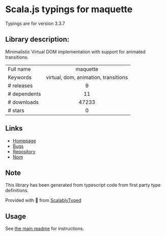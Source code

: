 
# Scala.js typings for maquette

Typings are for version 3.3.7

## Library description:
Minimalistic Virtual DOM implementation with support for animated transitions.

|                    |                 |
| ------------------ | :-------------: |
| Full name          | maquette |
| Keywords           | virtual, dom, animation, transitions |
| # releases         | 9 |
| # dependents       | 11 |
| # downloads        | 47233 |
| # stars            | 0 |

## Links
- [Homepage](https://maquettejs.org/)
- [Bugs](https://github.com/AFASSoftware/maquette/issues)
- [Repository](https://github.com/AFASSoftware/maquette)
- [Npm](https://www.npmjs.com/package/maquette)
    


## Note
This library has been generated from typescript code from first party type definitions.

Provided with :purple_heart: from [ScalablyTyped](https://github.com/oyvindberg/ScalablyTyped)

## Usage
See [the main readme](../../readme.md) for instructions.


